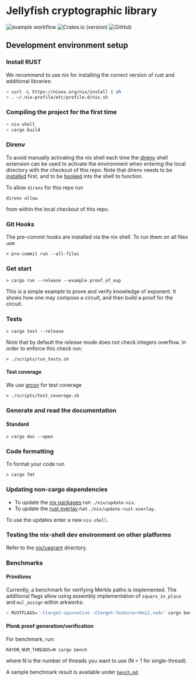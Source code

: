# Jellyfish cryptographic library
![example workflow](https://github.com/SpectrumXYZ/jellyfish/actions/workflows/build.yml/badge.svg)
![Crates.io (version)](https://img.shields.io/crates/dv/jf-plonk/0.1.0)
![GitHub](https://img.shields.io/github/license/SpectrumXYZ/jellyfish)

## Development environment setup

### Install RUST

We recommend to use nix for installing the correct version of rust and
additional libraries:

```bash
> curl -L https://nixos.org/nix/install | sh
> . ~/.nix-profile/etc/profile.d/nix.sh
```

### Compiling the project for the first time

```bash
> nix-shell
> cargo build
```

### Direnv

To avoid manually activating the nix shell each time the
[direnv](https://direnv.net/) shell extension can be used to activate the
environment when entering the local directory with the checkout of this repo.
Note that direnv needs to be [installed](https://direnv.net/docs/installation.html) first, and to be [hooked](https://direnv.net/docs/hook.html) into
the shell to function.

To allow `direnv` for this repo run

    direnv allow

from within the local checkout of this repo.

### Git Hooks

The pre-commit hooks are installed via the nix shell. To run them on all files use

```
> pre-commit run --all-files
```

### Get start

```
> cargo run --release --example proof_of_exp
```

This is a simple example to prove and verify knowledge of exponent.
It shows how one may compose a circuit, and then build a proof for the circuit.

### Tests

```
> cargo test --release
```

Note that by default the _release_ mode does not check integers overflow.
In order to enforce this check run:

```
> ./scripts/run_tests.sh
```

#### Test coverage

We use [grcov](https://github.com/mozilla/grcov) for test coverage

```
> ./scripts/test_coverage.sh
```

### Generate and read the documentation

#### Standard

```
> cargo doc --open
```

### Code formatting

To format your code run

```
> cargo fmt
```

### Updating non-cargo dependencies

- To update the [nix packages](https://github.com/NixOS/nixpkgs) run `./nix/update-nix`.
- To update the [rust overlay](https://github.com/oxalica/rust-overlay) run
  `./nix/update-rust-overlay`.

To use the updates enter a new `nix-shell`.

### Testing the nix-shell dev environment on other platforms

Refer to the [nix/vagrant](./nix/vagrant/) directory.

### Benchmarks

#### Primitives

Currently, a benchmark for verifying Merkle paths is implemented.
The additional flags allow using assembly implementation of `square_in_place` and `mul_assign` within arkworks:

```bash
> RUSTFLAGS='-Ctarget-cpu=native -Ctarget-feature=+bmi2,+adx' cargo bench --bench=merkle_path
```

#### Plonk proof generation/verification

For benchmark, run:

```
RAYON_NUM_THREADS=N cargo bench
```

where N is the number of threads you want to use (N = 1 for single-thread).

A sample benchmark result is available under [`bench.md`](./bench.md).
